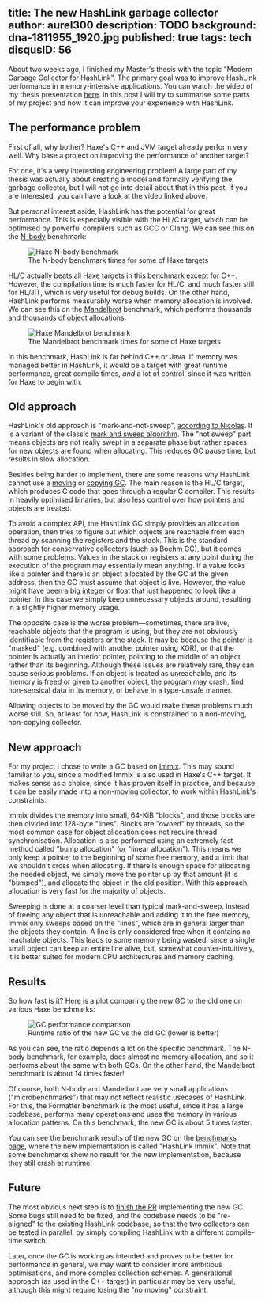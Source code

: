title: The new HashLink garbage collector
author: aurel300
description: TODO
background: dna-1811955_1920.jpg
published: true
tags: tech
disqusID: 56
---

About two weeks ago, I finished my Master's thesis with the topic "Modern Garbage Collector for HashLink". The primary goal was to improve HashLink performance in memory-intensive applications. You can watch the video of my thesis presentation [here](https://youtu.be/t-d15jAy6rs). In this post I will try to summarise some parts of my project and how it can improve your experience with HashLink.

## The performance problem

First of all, why bother? Haxe's C++ and JVM target already perform very well. Why base a project on improving the performance of another target?

For one, it's a very interesting engineering problem! A large part of my thesis was actually about creating a model and formally verifying the garbage collector, but I will not go into detail about that in this post. If you are interested, you can have a look at the video linked above.

But personal interest aside, HashLink has the potential for great performance. This is especially visible with the HL/C target, which can be optimised by powerful compilers such as GCC or Clang. We can see this on the [N-body](https://benchs.haxe.org/nbody) benchmark:

<figure>
	<img src="bench-old-nbody.png" alt="Haxe N-body benchmark" />
	<figcaption>The N-body benchmark times for some of Haxe targets</figcaption>
</figure>

HL/C actually beats all Haxe targets in this benchmark except for C++. However, the compilation time is much faster for HL/C, and much faster still for HL/JIT, which is very useful for debug builds. On the other hand, HashLink performs measurably worse when memory allocation is involved. We can see this on the [Mandelbrot](https://benchs.haxe.org/mandelbrot) benchmark, which performs thousands and thousands of object allocations:

<figure>
	<img src="bench-old-mandelbrot.png" alt="Haxe Mandelbrot benchmark" />
	<figcaption>The Mandelbrot benchmark times for some of Haxe targets</figcaption>
</figure>

In this benchmark, HashLink is far behind C++ or Java. If memory was managed better in HashLink, it would be a target with great runtime performance, great compile times, *and* a lot of control, since it was written for Haxe to begin with.

## Old approach

HashLink's old approach is "mark-and-not-sweep", [according to Nicolas](https://github.com/HaxeFoundation/hashlink/wiki/Notes-on-Garbage-Collector). It is a variant of the classic [mark and sweep algorithm](https://en.wikipedia.org/wiki/Tracing_garbage_collection#Na%C3%AFve_mark-and-sweep). The "not sweep" part means objects are not really swept in a separate phase but rather spaces for new objects are found when allocating. This reduces GC pause time, but results in slow allocation.

Besides being harder to implement, there are some reasons why HashLink cannot use a [moving](https://en.wikipedia.org/wiki/Tracing_garbage_collection#Moving_vs._non-moving) or [copying GC](https://en.wikipedia.org/wiki/Tracing_garbage_collection#Copying_vs._mark-and-sweep_vs._mark-and-don't-sweep). The main reason is the HL/C target, which produces C code that goes through a regular C compiler. This results in heavily optimised binaries, but also less control over how pointers and objects are treated.

To avoid a complex API, the HashLink GC simply provides an allocation operation, then tries to figure out which objects are reachable from each thread by scanning the registers and the stack. This is the standard approach for conservative collectors (such as [Boehm GC](https://en.wikipedia.org/wiki/Boehm_garbage_collector)), but it comes with some problems. Values in the stack or registers at any point during the execution of the program may essentially mean anything. If a value looks like a pointer and there is an object allocated by the GC at the given address, then the GC must assume that object is live. However, the value might have been a big integer or float that just happened to look like a pointer. In this case we simply keep unnecessary objects around, resulting in a slightly higher memory usage.

The opposite case is the worse problem—sometimes, there are live, reachable objects that the program is using, but they are not obviously identifiable from the registers or the stack. It may be because the pointer is "masked" (e.g. combined with another pointer using XOR), or that the pointer is actually an interior pointer, pointing to the middle of an object rather than its beginning. Although these issues are relatively rare, they can cause serious problems. If an object is treated as unreachable, and its memory is freed or given to another object, the program may crash, find non-sensical data in its memory, or behave in a type-unsafe manner.

Allowing objects to be moved by the GC would make these problems much worse still. So, at least for now, HashLink is constrained to a non-moving, non-copying collector.

## New approach

For my project I chose to write a GC based on [Immix](http://www.cs.utexas.edu/users/speedway/DaCapo/papers/immix-pldi-2008.pdf). This may sound familiar to you, since a modified Immix is also used in Haxe's C++ target. It makes sense as a choice, since it has proven itself in practice, and because it can be easily made into a non-moving collector, to work within HashLink's constraints.

Immix divides the memory into small, 64-KiB "blocks", and those blocks are then divided into 128-byte "lines". Blocks are "owned" by threads, so the most common case for object allocation does not require thread synchronisation. Allocation is also performed using an extremely fast method called "bump allocation" (or "linear allocation"). This means we only keep a pointer to the beginning of some free memory, and a limit that we shouldn't cross when allocating. If there is enough space for allocating the needed object, we simply move the pointer up by that amount (it is "bumped"), and allocate the object in the old position. With this approach, allocation is very fast for the majority of objects.

Sweeping is done at a coarser level than typical mark-and-sweep. Instead of freeing any object that is unreachable and adding it to the free memory, Immix only sweeps based on the "lines", which are in general larger than the objects they contain. A line is only considered free when it contains no reachable objects. This leads to some memory being wasted, since a single small object can keep an entire line alive, but, somewhat counter-intuitively, it is better suited for modern CPU architectures and memory caching.

## Results

So how fast is it? Here is a plot comparing the new GC to the old one on various Haxe benchmarks:

<figure>
	<img src="perf-c.png" alt="GC performance comparison" />
	<figcaption>Runtime ratio of the new GC vs the old GC (lower is better)</figcaption>
</figure>

As you can see, the ratio depends a lot on the specific benchmark. The N-body benchmark, for example, does almost no memory allocation, and so it performs about the same with both GCs. On the other hand, the Mandelbrot benchmark is about 14 times faster!

Of course, both N-body and Mandelbrot are very small applications ("microbenchmarks") that may not reflect realistic usecases of HashLink. For this, the Formatter benchmark is the most useful, since it has a large codebase, performs many operations and uses the memory in various allocation patterns. On this benchmark, the new GC is about 5 times faster.

You can see the benchmark results of the new GC on the [benchmarks page](https://benchs.haxe.org), where the new implementation is called "HashLink Immix". Note that some benchmarks show no result for the new implementation, because they still crash at runtime!

## Future

The most obvious next step is to [finish the PR](https://github.com/HaxeFoundation/hashlink/pull/372) implementing the new GC. Some bugs still need to be fixed, and the codebase needs to be "re-aligned" to the existing HashLink codebase, so that the two collectors can be tested in parallel, by simply compiling HashLink with a different compile-time switch.

Later, once the GC is working as intended and proves to be better for performance in general, we may want to consider more ambitious optimisations, and more complex collection schemes. A generational approach (as used in the C++ target) in particular may be very useful, although this might require losing the "no moving" constraint.
